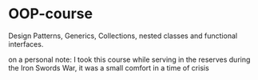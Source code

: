 # OOP-course
Design Patterns, Generics, Collections, nested classes and functional interfaces.

on a personal note:
I took this course while serving in the reserves during the Iron Swords War, it was a small comfort in a time of crisis
